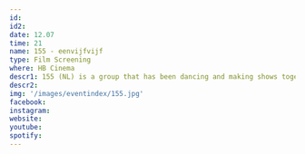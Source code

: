 ```yaml
---
id: 
id2: 
date: 12.07
time: 21
name: 155 - eenvijfvijf
type: Film Screening
where: HB Cinema
descr1: 155 (NL) is a group that has been dancing and making shows together since they were children. With their roots in breaking, they started training in contemporary dance, vogueing, pantsula and other dance styles.
descr2: 
img: '/images/eventindex/155.jpg'
facebook: 
instagram: 
website:
youtube:
spotify:
---
```

